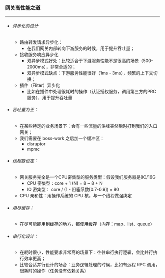 ### 网关高性能之道

------



- ###### 异步化的设计

  - 路由转发请求异步化：
    - 在我们网关内部转向下游服务的时候，用于提升吞吐量；
  - 接收服务响应异步化
    - 双异步模式好处：比较适合于下游服务性能不是很高的场景（500-2000ms），非常合适的；
    - 双异步模式缺点：下游服务性能很好（1ms - 3ms），频繁的上下文切换；
  - 插件（Fliter）异步化
    - 比如在插件中处理很耗时的操作（认证授权服务，调用第三方的PRC服务），用于提升吞吐量

- ###### 吞吐量为王：

  - 在某些特定的业务场景下：会有一些流量的洪峰突然瞬时打到我们的入口网关；
  - 我们需要在 boss-work 之后加一个缓冲区：
    - disruptor
    - mpmc

- ###### 线程数设定：

  - 网关服务完全是一个CPU密集型的服务类型：假设我们服务器是8C/16G
    - CPU 密集型：core + 1 (N)    =  8 ~ 8 + N
    - IO 密集型： core / (1 - 阻塞系数[0.7-0.9]) = 80
  - CPU 亲和性：用操作系统的 CPU 核，与一个线程做强绑定

- ###### 用尽缓存：

  - 在尽可能能用到缓存的地方，都使用缓存（内存：map、list、queue）

- ###### 串行化设计：

  - 在耗时很小，性能要求非常高的场景下：往往串行执行逻辑，会比并行执行效率更高；
  - 比较合适并行设计的场合：业务逻辑处理的时候，比如有远程 RPC 调用，很耗时的操作（任务没有依赖关系）
